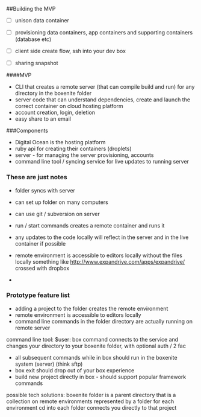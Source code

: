 ##Building the MVP

- [ ] unison data container
- [ ] provisioning data containers, app containers and supporting containers (database etc)
- [ ] client side create flow, ssh into your dev box
- [ ] sharing snapshot







####MVP
* CLI that creates a remote server (that can compile build and run) for any directory in the boxenite folder
* server code that can understand dependencies, create and launch the correct container on cloud hosting platform
* account creation, login, deletion
* easy share to an email

###Components
* Digital Ocean is the hosting platform
* ruby api for creating their containers (droplets)
* server - for managing the server provisioning, accounts
* command line tool / syncing service for live updates to running server


### These are just notes

* folder syncs with server
* can set up folder on many computers
* can use git / subversion on server
* run / start commands creates a remote container and runs it
* any updates to the code locally will reflect in the server and in the live container if possible


* remote environment is accessible to editors locally without the files locally
  something like http://www.expandrive.com/apps/expandrive/ crossed with dropbox
* 

### Prototype feature list
* adding a project to the folder creates the remote environment
* remote environment is accessible to editors locally
* command line commands in the folder directory are actually running on remote server

command line tool: $user: box command connects to the service and changes your directory to your boxenite folder, with optional auth / 2 fac
- all subsequent commands while in box should run in the boxenite system (server) (think sftp)
- box exit should drop out of your box experience
- build new project directly in box - should support popular framework commands


possible tech solutions: 
boxenite folder is a parent directory that is a collection on remote environments represented by a folder for each environment
cd into each folder connects you directly to that project
